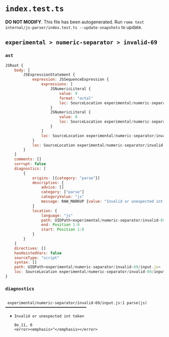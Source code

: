 # `index.test.ts`

**DO NOT MODIFY**. This file has been autogenerated. Run `rome test internal/js-parser/index.test.ts --update-snapshots` to update.

## `experimental > numeric-separator > invalid-69`

### `ast`

```javascript
JSRoot {
	body: [
		JSExpressionStatement {
			expression: JSSequenceExpression {
				expressions: [
					JSNumericLiteral {
						value: 9
						format: "octal"
						loc: SourceLocation experimental/numeric-separator/invalid-69/input.js 1:0-1:5
					}
					JSNumericLiteral {
						value: 0
						loc: SourceLocation experimental/numeric-separator/invalid-69/input.js 1:7-1:8
					}
				]
				loc: SourceLocation experimental/numeric-separator/invalid-69/input.js 1:0-1:8
			}
			loc: SourceLocation experimental/numeric-separator/invalid-69/input.js 1:0-1:8
		}
	]
	comments: []
	corrupt: false
	diagnostics: [
		{
			origins: [{category: "parse"}]
			description: {
				advice: []
				category: ["parse"]
				categoryValue: "js"
				message: RAW_MARKUP {value: "Invalid or unexpected int token"}
			}
			location: {
				language: "js"
				path: UIDPath<experimental/numeric-separator/invalid-69/input.js>
				end: Position 1:0
				start: Position 1:0
			}
		}
	]
	directives: []
	hasHoistedVars: false
	sourceType: "script"
	syntax: []
	path: UIDPath<experimental/numeric-separator/invalid-69/input.js>
	loc: SourceLocation experimental/numeric-separator/invalid-69/input.js 1:0-2:0
}
```

### `diagnostics`

```

 experimental/numeric-separator/invalid-69/input.js:1 parse(js) ━━━━━━━━━━━━━━━━━━━━━━━━━━━━━━━━━━━━

  ✖ Invalid or unexpected int token

    0o_11, 0
    <error><emphasis>^</emphasis></error>


```

